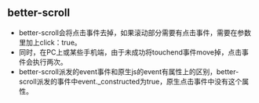 
## better-scroll
* better-scroll会将点击事件去掉，如果滚动部分需要有点击事件，需要在参数里加上click：true。
* 同时，在PC上或某些手机端，由于未成功将touchend事件move掉，点击事件会执行两次。
* better-scroll派发的event事件和原生js的event有属性上的区别，better-scroll派发的事件中event._constructed为true，原生点击事件中没有这个属性。
